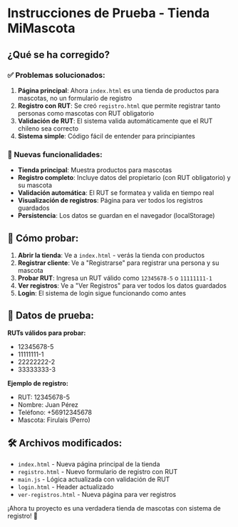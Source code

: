 # Instrucciones de Prueba - Tienda MiMascota

## ¿Qué se ha corregido?

### ✅ Problemas solucionados:

1. **Página principal**: Ahora `index.html` es una tienda de productos para mascotas, no un formulario de registro
2. **Registro con RUT**: Se creó `registro.html` que permite registrar tanto personas como mascotas con RUT obligatorio
3. **Validación de RUT**: El sistema valida automáticamente que el RUT chileno sea correcto
4. **Sistema simple**: Código fácil de entender para principiantes

### 🌟 Nuevas funcionalidades:

- **Tienda principal**: Muestra productos para mascotas
- **Registro completo**: Incluye datos del propietario (con RUT obligatorio) y su mascota
- **Validación automática**: El RUT se formatea y valida en tiempo real
- **Visualización de registros**: Página para ver todos los registros guardados
- **Persistencia**: Los datos se guardan en el navegador (localStorage)

## 🧪 Cómo probar:

1. **Abrir la tienda**: Ve a `index.html` - verás la tienda con productos
2. **Registrar cliente**: Ve a "Registrarse" para registrar una persona y su mascota
3. **Probar RUT**: Ingresa un RUT válido como `12345678-5` o `11111111-1`
4. **Ver registros**: Ve a "Ver Registros" para ver todos los datos guardados
5. **Login**: El sistema de login sigue funcionando como antes

## 📝 Datos de prueba:

**RUTs válidos para probar:**
- 12345678-5
- 11111111-1  
- 22222222-2
- 33333333-3

**Ejemplo de registro:**
- RUT: 12345678-5
- Nombre: Juan Pérez
- Teléfono: +56912345678
- Mascota: Firulais (Perro)

## 🛠️ Archivos modificados:

- `index.html` - Nueva página principal de la tienda
- `registro.html` - Nuevo formulario de registro con RUT
- `main.js` - Lógica actualizada con validación de RUT
- `login.html` - Header actualizado
- `ver-registros.html` - Nueva página para ver registros

¡Ahora tu proyecto es una verdadera tienda de mascotas con sistema de registro! 🐾
